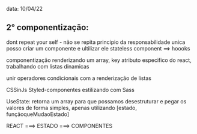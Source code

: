data: 10/04/22 
## 2° componentização:
dont repeat your self - não se repita
principio da responsabilidade unica
posso criar um componente e ultilizar ele
stateless component ==> hoooks


componentização
renderizando um array, key atributo especifico do react, trabalhando com listas dinamicas

unir operadores condicionais com a renderização de listas

CSSinJs
Styled-componentes
estilizando com Sass

UseState: retorna um array para que possamos desestruturar e pegar os valores de forma simples, apenas utilizando [estado, funçãoqueMudaoEstado]

REACT ===> ESTADO ===> COMPONENTES

